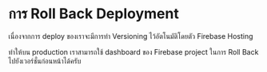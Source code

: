 
# การ Roll Back Deployment 

เนื่องจากการ deploy ของเราจะมีการทำ Versioning ไว้อัตโนมัติโดยตัว Firebase Hosting 

ทำให้บน production เราสามารถใช้ dashboard ของ Firebase project ในการ Roll Back ไปยังเวอร์ชั่นก่อนหน้าได้ครับ 


